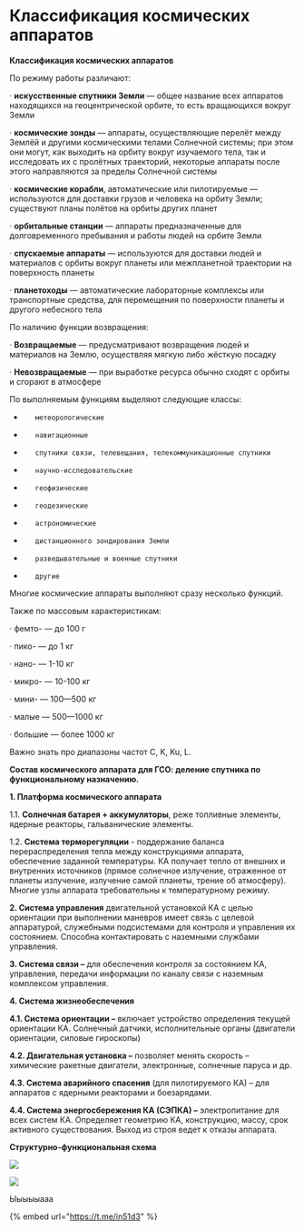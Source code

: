 # Классификация космических аппаратов

**Классификация космических аппаратов**

По режиму работы различают:

·       **искусственные спутники Земли** — общее название всех аппаратов находящихся на геоцентрической орбите, то есть вращающихся вокруг Земли

·       **космические зонды** — аппараты, осуществляющие перелёт между Землёй и другими космическими телами Солнечной системы; при этом они могут, как выходить на орбиту вокруг изучаемого тела, так и исследовать их с пролётных траекторий, некоторые аппараты после этого направляются за пределы Солнечной системы

·       **космические корабли**, автоматические или пилотируемые — используются для доставки грузов и человека на орбиту Земли; существуют планы полётов на орбиты других планет

·       **орбитальные станции** — аппараты предназначенные для долговременного пребывания и работы людей на орбите Земли

·       **спускаемые аппараты** — используются для доставки людей и материалов с орбиты вокруг планеты или межпланетной траектории на поверхность планеты

·       **планетоходы** — автоматические лабораторные комплексы или транспортные средства, для перемещения по поверхности планеты и другого небесного тела

По наличию функции возвращения:

·       **Возвращаемые** — предусматривают возвращения людей и материалов на Землю, осуществляя мягкую либо жёсткую посадку

·       **Невозвращаемые** — при выработке ресурса обычно сходят с орбиты и сгорают в атмосфере

По выполняемым функциям выделяют следующие классы:

-        метеорологические

-        навигационные

-        спутники связи, телевещания, телекоммуникационные спутники

-        научно-исследовательские

-        геофизические

-        геодезические

-        астрономические

-        дистанционного зондирования Земли

-        разведывательные и военные спутники

-        другие

Многие космические аппараты выполняют сразу несколько функций.

Также по массовым характеристикам:

·       фемто- — до 100 г

·       пико- — до 1 кг

·       нано- — 1-10 кг

·       микро- — 10-100 кг

·       мини- — 100—500 кг

·       малые — 500—1000 кг

·       большие — более 1000 кг

Важно знать про диапазоны частот C, K, Ku, L.

**Состав космического аппарата для ГСО: деление спутника по функциональному назначению.**

**1.      Платформа космического аппарата**

1.1. **Солнечная батарея + аккумуляторы**, реже топливные элементы, ядерные реакторы, гальванические элементы.

1.2. **Система терморегуляции** - поддержание баланса перераспределения тепла между конструкциями аппарата, обеспечение заданной температуры. КА получает тепло от внешних и внутренних источников \(прямое солнечное излучение, отраженное от планеты излучение, излучение самой планеты, трение об атмосферу\). Многие узлы аппарата требовательны к температурному режиму.

**2.      Система управления** двигательной установкой КА с целью ориентации при выполнении маневров имеет связь с целевой аппаратурой, служебными подсистемами для контроля и управления их состоянием. Способна контактировать с наземными службами управления.

**3.      Система связи –** для обеспечения контроля за состоянием КА, управления, передачи информации по каналу связи с наземным комплексом управления.

**4.      Система жизнеобеспечения**

**4.1. Система ориентации –** включает устройство определения текущей ориентации КА. Солнечный датчики, исполнительные органы \(двигатели ориентации, силовые гироскопы\)

**4.2. Двигательная установка –** позволяет менять скорость – химические ракетные двигатели, электронные, солнечные паруса и др.

**4.3. Система аварийного спасения** \(для пилотируемого КА\) – для аппаратов с ядерными реакторами и боезарядами.

**4.4. Система энергосбережения КА \(СЭПКА\) –** электропитание для всех систем КА. Определяет геометрию КА, конструкцию, массу, срок активного существования. Выход из строя ведет к отказы аппарата.

**Структурно-функциональная схема**

![](https://telegra.ph/file/1cde53b59bde120523ffa.png)

![](https://telegra.ph/file/846462e8373ebaac75546.png)

Ыыыыыааа

{% embed url="https://t.me/in51d3" %}



